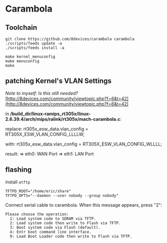 # Carambola

## Toolchain

    git clone https://github.com/8devices/carambola carambola
    ./scripts/feeds update -a
    ./scripts/feeds install -a

    make kernel_menuconfig
    make menuconfig
    make


## patching Kernel's VLAN Settings

*Note to myself: Is this still needed?*
[http://8devices.com/community/viewtopic.php?f=6&t=42](http://8devices.com/community/viewtopic.php?f=6&t=42)

in **/build_dir/linux-ramips_rt305x/linux-2.6.39.4/arch/mips/ralink/rt305x/mach-carambola.c**:

replace:
    rt305x_esw_data.vlan_config = RT305X_ESW_VLAN_CONFIG_LLLLW;

with:
	rt305x_esw_data.vlan_config = RT305X_ESW_VLAN_CONFIG_WLLLL;

result:
    => eth0: WAN Port 
    => eth1: LAN Port

## flashing
install `atftp`

    TFTPD_ROOT="/home/eric/share"
    TFTPD_OPTS="--daemon --user nobody --group nobody"

Connect serial cable to carambola. When this message appears, press "2":

    Please choose the operation: 
      1: Load system code to SDRAM via TFTP. 
      2: Load system code then write to Flash via TFTP. 
      3: Boot system code via Flash (default).
      4: Entr boot command line interface.
      9: Load Boot Loader code then write to Flash via TFTP.
